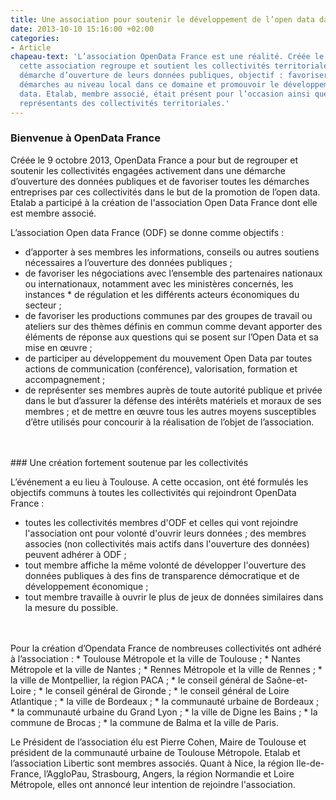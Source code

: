 ```yaml
---
title: Une association pour soutenir le développement de l’open data dans les collectivités
date: 2013-10-10 15:16:00 +02:00
categories:
- Article
chapeau-text: 'L’association OpenData France est une réalité. Créée le 9 octobre dernier,
  cette association regroupe et soutient les collectivités territoriales dans une
  démarche d’ouverture de leurs données publiques, objectif : favoriser toutes les
  démarches au niveau local dans ce domaine et promouvoir le développement de l’open
  data. Etalab, membre associé, était présent pour l’occasion ainsi que de nombreux
  représentants des collectivités territoriales.'
---
```


### Bienvenue à OpenData France

Créée le 9 octobre 2013, OpenData France a pour but de regrouper et soutenir les collectivités engagées activement dans une démarche d’ouverture des données publiques et de favoriser toutes les démarches entreprises par ces collectivités dans le but de la promotion de l’open data. Etalab a participé à la création de l'association Open Data France dont elle est membre associé.  

L’association Open data France (ODF) se donne comme objectifs :
* d’apporter à ses membres les informations, conseils ou autres soutiens nécessaires a l’ouverture des données publiques ;
* de favoriser les négociations avec l’ensemble des partenaires nationaux ou internationaux, notamment avec les ministères concernés, les instances * de régulation et les différents acteurs économiques du secteur ;
* de favoriser les productions communes par des groupes de travail ou ateliers sur des thèmes définis en commun comme devant apporter des éléments de réponse aux questions qui se posent sur l’Open Data et sa mise en œuvre ;
* de participer au développement du mouvement Open Data par toutes actions de communication (conférence), valorisation, formation et accompagnement ;
* de représenter ses membres auprès de toute autorité publique et privée dans le but d’assurer la défense des intérêts matériels et moraux de ses membres ;
et de mettre en œuvre tous les autres moyens susceptibles d’être utilisés pour concourir à la réalisation de l’objet de l’association.
<br>
<br>
### Une création fortement soutenue par les collectivités

L’événement a eu lieu à Toulouse.  A cette occasion, ont été formulés les objectifs communs à toutes les collectivités qui rejoindront OpenData France :
* toutes les collectivités membres d'ODF et celles qui vont rejoindre l'association ont pour volonté d'ouvrir leurs données ;
des membres associes (non collectivités mais actifs dans l'ouverture des données) peuvent adhérer à ODF ;
* tout membre affiche la même volonté de développer l'ouverture des données publiques à des fins de transparence démocratique et de développement économique ;
* tout membre travaille à ouvrir le plus de jeux de données similaires dans la mesure du possible.
<br>
<br>
Pour la création d’Opendata France de nombreuses collectivités ont adhéré à l’association :
* Toulouse Métropole et la ville de Toulouse ;
* Nantes Métropole et la ville de Nantes ;
* Rennes Métropole et la ville de Rennes ;
* la ville de Montpellier, la région PACA ;
* le conseil général de Saône-et-Loire ;
* le conseil général de Gironde ;
* le conseil général de Loire Atlantique ;
* la ville de Bordeaux ;
* la communauté urbaine de Bordeaux ;
* la communauté urbaine du Grand Lyon ;
* la ville de Digne les Bains ;
* la commune de Brocas ;
* la commune de Balma et la ville de Paris.

Le Président de l’association élu est Pierre Cohen, Maire de Toulouse et président de la communauté urbaine de Toulouse Métropole. Etalab et l’association Libertic sont membres associés.
Quant à Nice, la région Ile-de-France, l’AggloPau, Strasbourg, Angers, la région Normandie et Loire Métropole, elles ont annoncé leur intention de rejoindre l'association.
